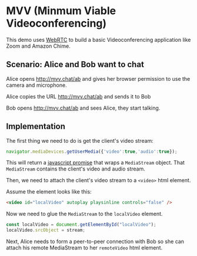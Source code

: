 # MVV (Minmum Viable Videoconferencing)

This demo uses [WebRTC](https://webrtc.org) to build a basic Videoconferencing application like Zoom and Amazon Chime.

## Scenario: Alice and Bob want to chat

Alice opens http://mvv.chat/ab and gives her browser permission to use the camera and microphone.

Alice copies the URL http://mvv.chat/ab and sends it to Bob

Bob opens http://mvv.chat/ab and sees Alice, they start talking.

## Implementation
The first thing we need to do is get the client's video stream:

``` javascript
navigator.mediaDevices.getUserMedia({'video':true,'audio':true});
```
This will return a [javascript promise](https://developer.mozilla.org/en-US/docs/Web/JavaScript/Reference/Global_Objects/Promise) that wraps a `MediaStream` object. That `MediaStream` contains the client's video and audio stream.

Then, we need to attach the client's video stream to a `<video>` html element.

Assume the element looks like this:

``` html
<video id="localVideo" autoplay playsinline controls="false" />
```

Now we need to glue the `MediaStream` to the `localVideo` element.

``` javascript
const localVideo = document.getElementById("localVideo");
localVideo.srcObject = stream;
```
Next, Alice needs to form a peer-to-peer connection with Bob so she can attach his remote MediaStream to her `remoteVideo` html element.


